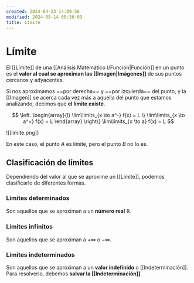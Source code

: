 ```yaml
---
created: 2024-04-23 14:09:56
modified: 2024-08-14 00:36:03
title: Límite
---
```


# Límite

El [[Límite]] de una [[Análisis Matemático I/Función|Función]] en un punto es el **valor al cual se aproximan las [[Imagen|Imágenes]]** de sus puntos cercanos y adyacentes.

Si nos aproximamos ==por derecha== y ==por izquierda== del punto, y la [[Imagen]] se acerca cada vez más a aquella del punto que estamos analizando, decimos que **el límite existe**.

$$
\left.
    \begin{array}{l}
        \lim\limits_{x \to a^-} f(x) = L \\
        \lim\limits_{x \to a^+} f(x) = L
    \end{array} 
\right\}
\lim\limits_{x \to a} f(x) = L
$$

![[limite.png]]

En este caso, el punto $A$ es límite, pero el punto $B$ no lo es.

## Clasificación de límites

Dependiendo del valor al que se aproxime un [[Límite]], podemos clasificarlo de diferentes formas.

### Límites determinados

Son aquellos que se aproximan a un **número real** $\mathbb{R}$.

### Límites infinitos

Son aquellos que se aproximan a $+\infty$ o $-\infty$.

### Límites indeterminados

Son aquellos que se aproximan a un **valor indefinido** o [[Indeterminación]]. Para resolverlo, debemos **salvar la [[Indeterminación]]**.
